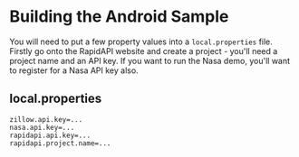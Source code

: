 # Building the Android Sample

You will need to put a few property values into a ```local.properties``` file.  Firstly go onto
the RapidAPI website and create a project - you'll need a project name and an API key.  If you want
to run the Nasa demo, you'll want to register for a Nasa API key also.

## local.properties
```
zillow.api.key=...
nasa.api.key=...
rapidapi.api.key=...
rapidapi.project.name=...
```

